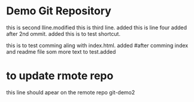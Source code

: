 # Demo Git Repository

this is second lline.modified
this is third line. added
this is line four added after 2nd ommit. added
this is to test shortcut.

this is to test comming aling with index.html. added
#after comming index and readme file
som more text to test.added
# to update rmote repo
this line should apear on the remote repo git-demo2
